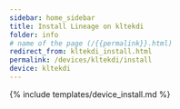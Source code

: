 ```yaml
---
sidebar: home_sidebar
title: Install Lineage on kltekdi
folder: info
# name of the page (/{{permalink}}.html)
redirect_from: kltekdi_install.html
permalink: /devices/kltekdi/install
device: kltekdi
---
```

{% include templates/device_install.md %}
